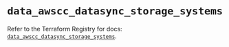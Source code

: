 # `data_awscc_datasync_storage_systems`

Refer to the Terraform Registry for docs: [`data_awscc_datasync_storage_systems`](https://registry.terraform.io/providers/hashicorp/awscc/0.70.0/docs/data-sources/datasync_storage_systems).
